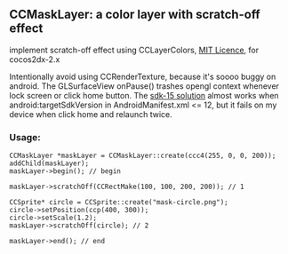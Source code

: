 ## CCMaskLayer: a color layer with scratch-off effect

implement scratch-off effect using CCLayerColors,
[MIT Licence](http://opensource.org/licenses/mit-license.php), for cocos2dx-2.x

Intentionally avoid using CCRenderTexture, because it's soooo buggy on android. The GLSurfaceView onPause() trashes opengl context whenever lock screen or click home button. The [sdk-15 solution](http://stackoverflow.com/a/11167948/1263403) almost works when android:targetSdkVersion in AndroidManifest.xml <= 12, but it fails on my device when click home and relaunch twice.

### Usage:
    CCMaskLayer *maskLayer = CCMaskLayer::create(ccc4(255, 0, 0, 200));
    addChild(maskLayer);
    maskLayer->begin(); // begin

    maskLayer->scratchOff(CCRectMake(100, 100, 200, 200)); // 1

    CCSprite* circle = CCSprite::create("mask-circle.png");
    circle->setPosition(ccp(400, 300));
    circle->setScale(1.2);
    maskLayer->scratchOff(circle); // 2

    maskLayer->end(); // end
    
